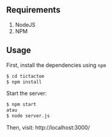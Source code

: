 ## Requirements
1. NodeJS
2. NPM

## Usage
First, install the dependencies using `npm`
```bash
$ cd tictactoe
$ npm install
```

Start the server:
```bash
$ npm start 
atau
$ node server.js
```

Then, visit: http://localhost:3000/
